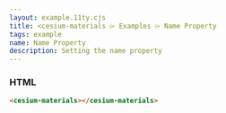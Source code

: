```yaml
---
layout: example.11ty.cjs
title: <cesium-materials ⌲ Examples ⌲ Name Property
tags: example
name: Name Property
description: Setting the name property
---
```


<cesium-materials></cesium-materials>

<h3>HTML</h3>

```html
<cesium-materials></cesium-materials>
```
